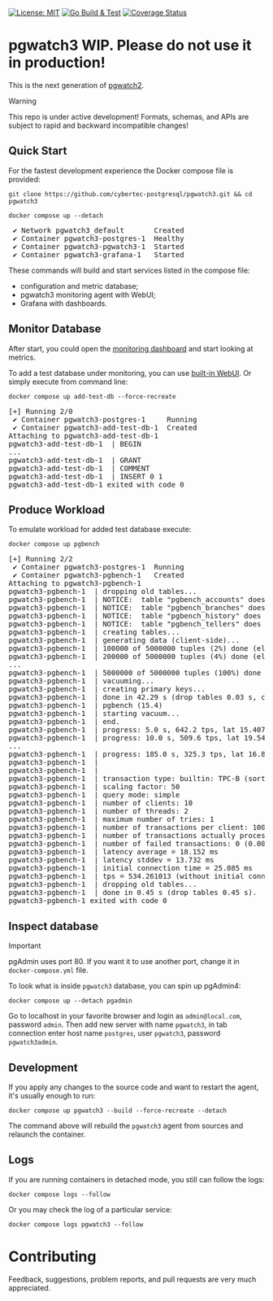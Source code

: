[![License: MIT](https://img.shields.io/badge/License-MIT-green.svg)](https://opensource.org/licenses/MIT)
[![Go Build & Test](https://github.com/cybertec-postgresql/pgwatch3/actions/workflows/build.yml/badge.svg)](https://github.com/cybertec-postgresql/pgwatch3/actions/workflows/build.yml)
[![Coverage Status](https://coveralls.io/repos/github/cybertec-postgresql/pgwatch3/badge.svg?branch=master&service=github)](https://coveralls.io/github/cybertec-postgresql/pgwatch3?branch=master)


# pgwatch3 WIP. Please do not use it in production!

This is the next generation of [pgwatch2](https://github.com/cybertec-postgresql/pgwatch2/). 

> [!WARNING]  
> This repo is under active development! Formats, schemas, and APIs are subject to rapid and backward incompatible changes!

## Quick Start

For the fastest development experience the Docker compose file is provided:

```shell
git clone https://github.com/cybertec-postgresql/pgwatch3.git && cd pgwatch3

docker compose up --detach
```
<pre>
 ✔ Network pgwatch3_default       Created
 ✔ Container pgwatch3-postgres-1  Healthy
 ✔ Container pgwatch3-pgwatch3-1  Started
 ✔ Container pgwatch3-grafana-1   Started
</pre>

These commands will build and start services listed in the compose file:
- configuration and metric database;
- pgwatch3 monitoring agent with WebUI;
- Grafana with dashboards.

## Monitor Database

After start, you could open the [monitoring dashboard](http://localhost:3000/) and start
looking at metrics.

To add a test database under monitoring, you can use [built-in WebUI](http://localhost:8080/). Or simply
execute from command line:
```shell
docker compose up add-test-db --force-recreate
```
<pre>
[+] Running 2/0
 ✔ Container pgwatch3-postgres-1     Running                                                                       0.0s
 ✔ Container pgwatch3-add-test-db-1  Created                                                                       0.0s
Attaching to pgwatch3-add-test-db-1
pgwatch3-add-test-db-1  | BEGIN
...
pgwatch3-add-test-db-1  | GRANT
pgwatch3-add-test-db-1  | COMMENT
pgwatch3-add-test-db-1  | INSERT 0 1
pgwatch3-add-test-db-1 exited with code 0
</pre>

## Produce Workload

To emulate workload for added test database execute:
```shell
docker compose up pgbench
```
<pre>
[+] Running 2/2
 ✔ Container pgwatch3-postgres-1  Running                                                                          0.0s
 ✔ Container pgwatch3-pgbench-1   Created                                                                          0.1s
Attaching to pgwatch3-pgbench-1
pgwatch3-pgbench-1  | dropping old tables...
pgwatch3-pgbench-1  | NOTICE:  table "pgbench_accounts" does not exist, skipping
pgwatch3-pgbench-1  | NOTICE:  table "pgbench_branches" does not exist, skipping
pgwatch3-pgbench-1  | NOTICE:  table "pgbench_history" does not exist, skipping
pgwatch3-pgbench-1  | NOTICE:  table "pgbench_tellers" does not exist, skipping
pgwatch3-pgbench-1  | creating tables...
pgwatch3-pgbench-1  | generating data (client-side)...
pgwatch3-pgbench-1  | 100000 of 5000000 tuples (2%) done (elapsed 0.11 s, remaining 5.17 s)
pgwatch3-pgbench-1  | 200000 of 5000000 tuples (4%) done (elapsed 0.25 s, remaining 6.06 s)
...
pgwatch3-pgbench-1  | 5000000 of 5000000 tuples (100%) done (elapsed 16.28 s, remaining 0.00 s)
pgwatch3-pgbench-1  | vacuuming...
pgwatch3-pgbench-1  | creating primary keys...
pgwatch3-pgbench-1  | done in 42.29 s (drop tables 0.03 s, create tables 0.04 s, client-side generate 18.23 s, vacuum 1.29 s, primary keys 22.70 s).
pgwatch3-pgbench-1  | pgbench (15.4)
pgwatch3-pgbench-1  | starting vacuum...
pgwatch3-pgbench-1  | end.
pgwatch3-pgbench-1  | progress: 5.0 s, 642.2 tps, lat 15.407 ms stddev 11.794, 0 failed
pgwatch3-pgbench-1  | progress: 10.0 s, 509.6 tps, lat 19.541 ms stddev 9.493, 0 failed
...
pgwatch3-pgbench-1  | progress: 185.0 s, 325.3 tps, lat 16.825 ms stddev 8.330, 0 failed
pgwatch3-pgbench-1  |
pgwatch3-pgbench-1  |
pgwatch3-pgbench-1  | transaction type: builtin: TPC-B (sort of)
pgwatch3-pgbench-1  | scaling factor: 50
pgwatch3-pgbench-1  | query mode: simple
pgwatch3-pgbench-1  | number of clients: 10
pgwatch3-pgbench-1  | number of threads: 2
pgwatch3-pgbench-1  | maximum number of tries: 1
pgwatch3-pgbench-1  | number of transactions per client: 10000
pgwatch3-pgbench-1  | number of transactions actually processed: 100000/100000
pgwatch3-pgbench-1  | number of failed transactions: 0 (0.000%)
pgwatch3-pgbench-1  | latency average = 18.152 ms
pgwatch3-pgbench-1  | latency stddev = 13.732 ms
pgwatch3-pgbench-1  | initial connection time = 25.085 ms
pgwatch3-pgbench-1  | tps = 534.261013 (without initial connection time)
pgwatch3-pgbench-1  | dropping old tables...
pgwatch3-pgbench-1  | done in 0.45 s (drop tables 0.45 s).
pgwatch3-pgbench-1 exited with code 0
</pre>

## Inspect database

> [!IMPORTANT]
pgAdmin uses port 80. If you want it to use another port, change it in `docker-compose.yml` file.

To look what is inside `pgwatch3` database, you can spin up pgAdmin4:
```shell
docker compose up --detach pgadmin
```
Go to localhost in your favorite browser and login as `admin@local.com`, password `admin`. Then add new server with 
name `pgwatch3`, in tab connection enter host name `postgres`, user `pgwatch3`, password `pgwatch3admin`.

## Development

If you apply any changes to the source code and want to restart the agent, it's usually enough to run:

```shell
docker compose up pgwatch3 --build --force-recreate --detach
```

The command above will rebuild the `pgwatch3` agent from sources and relaunch the container.

## Logs

If you are running containers in detached mode, you still can follow the logs:
```shell
docker compose logs --follow
```

Or you may check the log of a particular service:
```shell
docker compose logs pgwatch3 --follow
```

# Contributing

Feedback, suggestions, problem reports, and pull requests are very much appreciated.
